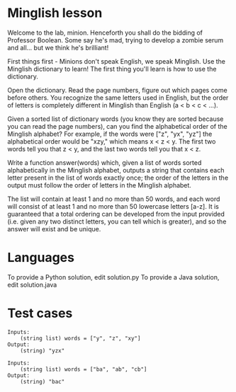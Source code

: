 Minglish lesson
===============

Welcome to the lab, minion. Henceforth you shall do the bidding of Professor Boolean. Some say he's mad, trying to develop a zombie serum and all... but we think he's brilliant! 

First things first - Minions don't speak English, we speak Minglish. Use the Minglish dictionary to learn! The first thing you'll learn is how to use the dictionary.

Open the dictionary. Read the page numbers, figure out which pages come before others. You recognize the same letters used in English, but the order of letters is completely different in Minglish than English (a < b < c < ...).

Given a sorted list of dictionary words (you know they are sorted because you can read the page numbers), can you find the alphabetical order of the Minglish alphabet? For example, if the words were ["z", "yx", "yz"] the alphabetical order would be "xzy," which means x < z < y. The first two words tell you that z < y, and the last two words tell you that x < z.

Write a function answer(words) which, given a list of words sorted alphabetically in the Minglish alphabet, outputs a string that contains each letter present in the list of words exactly once; the order of the letters in the output must follow the order of letters in the Minglish alphabet. 

The list will contain at least 1 and no more than 50 words, and each word will consist of at least 1 and no more than 50 lowercase letters [a-z]. It is guaranteed that a total ordering can be developed from the input provided (i.e. given any two distinct letters, you can tell which is greater), and so the answer will exist and be unique.

Languages
=========

To provide a Python solution, edit solution.py
To provide a Java solution, edit solution.java

Test cases
==========

```
Inputs:
    (string list) words = ["y", "z", "xy"]
Output:
    (string) "yzx"

Inputs:
    (string list) words = ["ba", "ab", "cb"]
Output:
    (string) "bac"
```
